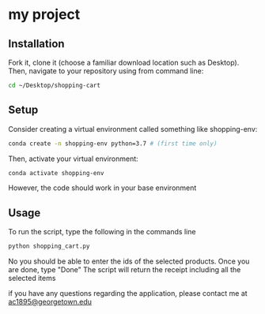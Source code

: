 # my project
## Installation
Fork it, clone it (choose a familiar download location such as Desktop). Then, navigate to your repository using from command line:
```sh
cd ~/Desktop/shopping-cart
```
## Setup
Consider creating a virtual environment called something like shopping-env:
```sh
conda create -n shopping-env python=3.7 # (first time only)
```
Then, activate your virtual environment:
```sh
conda activate shopping-env
```
However, the code should work in your base environment
## Usage
To run the script, type the following in the commands line
```sh
python shopping_cart.py
```

No you should be able to enter the ids of the selected products.
Once you are done, type "Done"
The script will return the receipt including all the selected items

if you have any questions regarding the application, please contact me at ac1895@georgetown.edu

